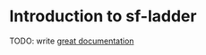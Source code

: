 # Introduction to sf-ladder

TODO: write [great documentation](http://jacobian.org/writing/what-to-write/)
